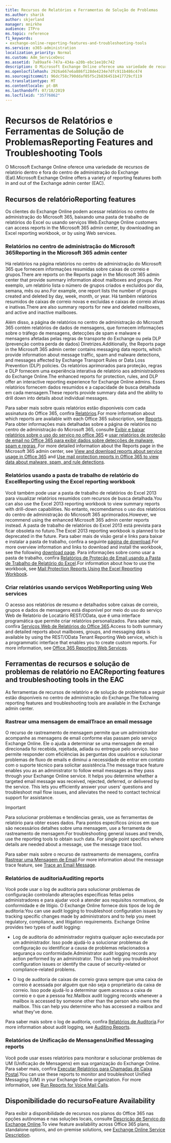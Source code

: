 ```yaml
---
title: Recursos de Relatórios e Ferramentas de Solução de Problemas
ms.author: sharik
author: skjerland
manager: mnirkhe
audience: ITPro
ms.topic: reference
f1_keywords:
- exchange-online-reporting-features-and-troubleshooting-tools
ms.service: o365-administration
localization_priority: Normal
ms.custom: Adm_ServiceDesc
ms.assetid: 7a89aaf4-747a-434a-a20b-ebc1ee10c742
description: O Microsoft Exchange Online oferece uma variedade de recursos de relatório dentro e fora do centro de administração do Exchange (Eat).
ms.openlocfilehash: 2926a667e6a886f128de4234e7dfc911b486c474
ms.sourcegitcommit: 96dc758c790ddaf05f5c2b836451b417729cf119
ms.translationtype: MT
ms.contentlocale: pt-BR
ms.lasthandoff: 07/18/2019
ms.locfileid: "35776862"
---
```

# <a name="reporting-features-and-troubleshooting-tools"></a><span data-ttu-id="d820b-103">Recursos de Relatórios e Ferramentas de Solução de Problemas</span><span class="sxs-lookup"><span data-stu-id="d820b-103">Reporting Features and Troubleshooting Tools</span></span>

<span data-ttu-id="d820b-104">O Microsoft Exchange Online oferece uma variedade de recursos de relatório dentro e fora do centro de administração do Exchange (Eat).</span><span class="sxs-lookup"><span data-stu-id="d820b-104">Microsoft Exchange Online offers a variety of reporting features both in and out of the Exchange admin center (EAC).</span></span>
  
## <a name="reporting-features"></a><span data-ttu-id="d820b-105">Recursos de relatório</span><span class="sxs-lookup"><span data-stu-id="d820b-105">Reporting features</span></span>

<span data-ttu-id="d820b-106">Os clientes do Exchange Online podem acessar relatórios no centro de administração do Microsoft 365, baixando uma pasta de trabalho de relatórios do Excel ou usando serviços Web.</span><span class="sxs-lookup"><span data-stu-id="d820b-106">Exchange Online customers can access reports in the Microsoft 365 admin center, by downloading an Excel reporting workbook, or by using Web services.</span></span>
  
### <a name="reporting-in-the-microsoft-365-admin-center"></a><span data-ttu-id="d820b-107">Relatórios no centro de administração do Microsoft 365</span><span class="sxs-lookup"><span data-stu-id="d820b-107">Reporting in the Microsoft 365 admin center</span></span>

<span data-ttu-id="d820b-108">Há relatórios na página relatórios no centro de administração do Microsoft 365 que fornecem informações resumidas sobre caixas de correio e grupos.</span><span class="sxs-lookup"><span data-stu-id="d820b-108">There are reports on the Reports page in the Microsoft 365 admin center that provide summary information about mailboxes and groups.</span></span> <span data-ttu-id="d820b-109">Por exemplo, um relatório lista o número de grupos criados e excluídos por dia, semana, mês ou ano.</span><span class="sxs-lookup"><span data-stu-id="d820b-109">For example, one report lists the number of groups created and deleted by day, week, month, or year.</span></span> <span data-ttu-id="d820b-110">Há também relatórios resumidos de caixas de correio novas e excluídas e caixas de correio ativas e inativas.</span><span class="sxs-lookup"><span data-stu-id="d820b-110">There are also summary reports for new and deleted mailboxes, and active and inactive mailboxes.</span></span> 
  
<span data-ttu-id="d820b-111">Além disso, a página de relatórios no centro de administração do Microsoft 365 contém relatórios de dados de mensagens, que fornecem informações sobre o tráfego de mensagens, detecções de spam e malware e mensagens afetadas pelas regras de transporte do Exchange ou pela DLP (prevenção contra perda de dados) Diretrizes.</span><span class="sxs-lookup"><span data-stu-id="d820b-111">Additionally, the Reports page in the Microsoft 365 admin center contains messaging data reports, which provide information about message traffic, spam and malware detections, and messages affected by Exchange Transport Rules or Data Loss Prevention (DLP) policies.</span></span> <span data-ttu-id="d820b-112">Os relatórios aprimorados para proteção, regras e DLP fornecem uma experiência interativa de relatório aos administradores do Exchange Online.</span><span class="sxs-lookup"><span data-stu-id="d820b-112">The enhanced reports for protection, rules, and DLP offer an interactive reporting experience for Exchange Online admins.</span></span> <span data-ttu-id="d820b-113">Esses relatórios fornecem dados resumidos e a capacidade de busca detalhada em cada mensagem.</span><span class="sxs-lookup"><span data-stu-id="d820b-113">These reports provide summary data and the ability to drill down into details about individual messages.</span></span>
  
<span data-ttu-id="d820b-114">Para saber mais sobre quais relatórios estão disponíveis com cada assinatura do Office 365, confira [Relatórios](../office-365-platform-service-description/reports.md).</span><span class="sxs-lookup"><span data-stu-id="d820b-114">For more information about which reports are available with each Office 365 subscription, see [Reports](../office-365-platform-service-description/reports.md).</span></span> <span data-ttu-id="d820b-115">Para obter informações mais detalhadas sobre a página de relatórios no centro de administração do Microsoft 365, consulte [Exibir e baixar relatórios sobre o uso do serviço no office 365](https://go.microsoft.com/fwlink/p/?LinkId=401187) e [usar relatórios de proteção de email no Office 365 para exibir dados sobre detecções de malware, spam e regras ](https://go.microsoft.com/fwlink/p/?LinkID=401102).</span><span class="sxs-lookup"><span data-stu-id="d820b-115">For more detailed information about the Reports page in the Microsoft 365 admin center, see [View and download reports about service usage in Office 365](https://go.microsoft.com/fwlink/p/?LinkId=401187) and [Use mail protection reports in Office 365 to view data about malware, spam, and rule detections](https://go.microsoft.com/fwlink/p/?LinkID=401102).</span></span>
  
### <a name="reporting-using-the-excel-reporting-workbook"></a><span data-ttu-id="d820b-116">Relatórios usando a pasta de trabalho de relatório do Excel</span><span class="sxs-lookup"><span data-stu-id="d820b-116">Reporting using the Excel reporting workbook</span></span>

<span data-ttu-id="d820b-117">Você também pode usar a pasta de trabalho de relatórios do Excel 2013 para visualizar relatórios resumidos com recursos de busca detalhada.</span><span class="sxs-lookup"><span data-stu-id="d820b-117">You can also use the Excel 2013 reporting workbook to view summary reports with drill-down capabilities.</span></span> <span data-ttu-id="d820b-118">No entanto, recomendamos o uso dos relatórios do centro de administração do Microsoft 365 aprimorados.</span><span class="sxs-lookup"><span data-stu-id="d820b-118">However, we recommend using the enhanced Microsoft 365 admin center reports instead.</span></span> <span data-ttu-id="d820b-119">A pasta de trabalho de relatórios do Excel 2013 está prevista para ficar obsoleta no futuro.</span><span class="sxs-lookup"><span data-stu-id="d820b-119">The Excel 2013 reporting workbook is planned to be deprecated in the future.</span></span> <span data-ttu-id="d820b-120">Para saber mais de visão geral e links para baixar e instalar a pasta de trabalho, confira a seguinte [página de download](https://go.microsoft.com/fwlink/p/?LinkId=271776).</span><span class="sxs-lookup"><span data-stu-id="d820b-120">For more overview information and links to download and install the workbook, see the following [download page](https://go.microsoft.com/fwlink/p/?LinkId=271776).</span></span> <span data-ttu-id="d820b-121">Para informações sobre como usar a pasta de trabalho, confira [Relatórios de Proteção de Email usando a Pasta de Trabalho de Relatório do Excel](https://go.microsoft.com/fwlink/p/?LinkId=285211).</span><span class="sxs-lookup"><span data-stu-id="d820b-121">For information about how to use the workbook, see [Mail Protection Reports Using the Excel Reporting Workbook](https://go.microsoft.com/fwlink/p/?LinkId=285211).</span></span> 
  
### <a name="reporting-using-web-services"></a><span data-ttu-id="d820b-122">Criar relatórios usando serviços Web</span><span class="sxs-lookup"><span data-stu-id="d820b-122">Reporting using Web services</span></span>

<span data-ttu-id="d820b-p105">O acesso aos relatórios de resumo e detalhados sobre caixas de correio, grupos e dados de mensagens está disponível por meio do uso do serviço Web de Relatório de Locatário REST/OData, que é uma interface programática que permite criar relatórios personalizados. Para saber mais, confira [Serviços Web de Relatórios do Office 365](https://go.microsoft.com/fwlink/p/?LinkId=287041).</span><span class="sxs-lookup"><span data-stu-id="d820b-p105">Access to both summary and detailed reports about mailboxes, groups, and messaging data is available by using the REST/OData Tenant Reporting Web service, which is a programmatic interface that enables you to create custom reports. For more information, see [Office 365 Reporting Web Services](https://go.microsoft.com/fwlink/p/?LinkId=287041).</span></span>
  
## <a name="reporting-features-and-troubleshooting-tools-in-the-eac"></a><span data-ttu-id="d820b-125">Ferramentas de recursos e solução de problemas de relatório no EAC</span><span class="sxs-lookup"><span data-stu-id="d820b-125">Reporting features and troubleshooting tools in the EAC</span></span>

<span data-ttu-id="d820b-126">As ferramentas de recursos de relatório e de solução de problemas a seguir estão disponíveis no centro de administração do Exchange.</span><span class="sxs-lookup"><span data-stu-id="d820b-126">The following reporting features and troubleshooting tools are available in the Exchange admin center.</span></span>
  
### <a name="trace-an-email-message"></a><span data-ttu-id="d820b-127">Rastrear uma mensagem de email</span><span class="sxs-lookup"><span data-stu-id="d820b-127">Trace an email message</span></span>

<span data-ttu-id="d820b-p106">O recurso de rastreamento de mensagem permite que um administrador acompanhe as mensagens de email conforme elas passam pelo serviço Exchange Online. Ele o ajuda a determinar se uma mensagem de email direcionada foi recebida, rejeitada, adiada ou entregue pelo serviço. Isso permite responder com eficiências às perguntas dos usuários e solucionar problemas de fluxo de emails e diminui a necessidade de entrar em contato com o suporte técnico para solicitar assistência.</span><span class="sxs-lookup"><span data-stu-id="d820b-p106">The message trace feature enables you as an administrator to follow email messages as they pass through your Exchange Online service. It helps you determine whether a targeted email message was received, rejected, deferred, or delivered by the service. This lets you efficiently answer your users' questions and troubleshoot mail flow issues, and alleviates the need to contact technical support for assistance.</span></span>
  
> [!IMPORTANT]
> <span data-ttu-id="d820b-p107">Para solucionar problemas e tendências gerais, use as ferramentas de relatório para obter esses dados. Para pontos específicos únicos em que são necessários detalhes sobre uma mensagem, use a ferramenta de rastreamento de mensagem.</span><span class="sxs-lookup"><span data-stu-id="d820b-p107">For troubleshooting general issues and trends, use the reporting tools to obtain such data. For single point specifics where details are needed about a message, use the message trace tool.</span></span> 
  
<span data-ttu-id="d820b-133">Para saber mais sobre o recurso de rastreamento de mensagens, confira [Rastrear uma Mensagem de Email](https://go.microsoft.com/fwlink/p/?LinkId=271777).</span><span class="sxs-lookup"><span data-stu-id="d820b-133">For more information about the message trace feature, see [Trace an Email Message](https://go.microsoft.com/fwlink/p/?LinkId=271777).</span></span>
  
### <a name="auditing-reports"></a><span data-ttu-id="d820b-134">Relatórios de auditoria</span><span class="sxs-lookup"><span data-stu-id="d820b-134">Auditing reports</span></span>

<span data-ttu-id="d820b-p108">Você pode usar o log de auditoria para solucionar problemas de configuração controlando alterações específicas feitas pelos administradores e para ajudar você a atender aos requisitos normativos, de conformidade e de litígio. O Exchange Online fornece dois tipos de log de auditoria:</span><span class="sxs-lookup"><span data-stu-id="d820b-p108">You can use audit logging to troubleshoot configuration issues by tracking specific changes made by administrators and to help you meet regulatory, compliance, and litigation requirements. Exchange Online provides two types of audit logging:</span></span>
  
- <span data-ttu-id="d820b-p109">Log de auditoria do administrador registra qualquer ação executada por um administrador. Isso pode ajudá-lo a solucionar problemas de configuração ou identificar a causa de problemas relacionados a segurança ou conformidade.</span><span class="sxs-lookup"><span data-stu-id="d820b-p109">Administrator audit logging records any action performed by an administrator. This can help you troubleshoot configuration issues or identify the cause of security-related or compliance-related problems.</span></span> 
    
- <span data-ttu-id="d820b-p110">O log de auditoria de caixas de correio grava sempre que uma caixa de correio é acessada por alguém que não seja o proprietário da caixa de correio. Isso pode ajudá-lo a determinar quem acessou a caixa de correio e o que a pessoa fez.</span><span class="sxs-lookup"><span data-stu-id="d820b-p110">Mailbox audit logging records whenever a mailbox is accessed by someone other than the person who owns the mailbox. This can help you determine who has accessed a mailbox and what they've done.</span></span> 
    
<span data-ttu-id="d820b-141">Para saber mais sobre o log de auditoria, confira [Relatórios de Auditoria](https://go.microsoft.com/fwlink/p/?LinkId=271779).</span><span class="sxs-lookup"><span data-stu-id="d820b-141">For more information about audit logging, see [Auditing Reports](https://go.microsoft.com/fwlink/p/?LinkId=271779).</span></span>
  
### <a name="unified-messaging-reports"></a><span data-ttu-id="d820b-142">Relatórios de Unificação de Mensagens</span><span class="sxs-lookup"><span data-stu-id="d820b-142">Unified Messaging reports</span></span>

<span data-ttu-id="d820b-p111">Você pode usar esses relatórios para monitorar e solucionar problemas de UM (Unificação de Mensagens) em sua organização do Exchange Online. Para saber mais, confira [Executar Relatórios para Chamadas de Caixa Postal](https://go.microsoft.com/fwlink/p/?LinkId=287042).</span><span class="sxs-lookup"><span data-stu-id="d820b-p111">You can use these reports to monitor and troubleshoot Unified Messaging (UM) in your Exchange Online organization. For more information, see [Run Reports for Voice Mail Calls](https://go.microsoft.com/fwlink/p/?LinkId=287042).</span></span>
  
## <a name="feature-availability"></a><span data-ttu-id="d820b-145">Disponibilidade do recurso</span><span class="sxs-lookup"><span data-stu-id="d820b-145">Feature Availability</span></span>

<span data-ttu-id="d820b-146">Para exibir a disponibilidade de recursos nos planos do Office 365 nas opções autônomas e nas soluções locais, consulte [Descrição de Serviço do Exchange Online](exchange-online-service-description.md).</span><span class="sxs-lookup"><span data-stu-id="d820b-146">To view feature availability across Office 365 plans, standalone options, and on-premise solutions, see [Exchange Online Service Description](exchange-online-service-description.md).</span></span>
  

